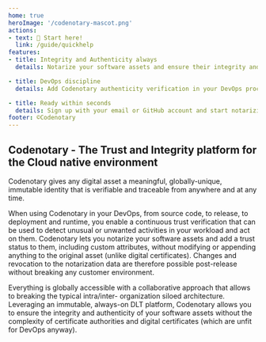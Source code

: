 ```yaml
---
home: true
heroImage: '/codenotary-mascot.png'
actions: 
- text: 🚀 Start here! 
  link: /guide/quickhelp
features:
- title: Integrity and Authenticity always
  details: Notarize your software assets and ensure their integrity and authenticity at any time

- title: DevOps discipline
  details: Add Codenotary authenticity verification in your DevOps process to avoid running unknown software in your applications, or that of your customers

- title: Ready within seconds
  details: Sign up with your email or GitHub account and start notarizing and authenticating software assets in 1 step
footer: ©Codenotary
---
```


## Codenotary - The Trust and Integrity platform for the Cloud native environment
Codenotary gives any digital asset a meaningful, globally-unique, immutable identity that is verifiable and traceable from anywhere and at any time.

When using Codenotary in your DevOps, from source code, to release, to deployment and runtime, you enable a continuous trust verification that can be used to detect unusual or unwanted activities in your workload and act on them.
Codenotary lets you notarize your software assets and add a trust status to them, including custom attributes, without modifying or appending anything to the original asset (unlike digital certificates). Changes and revocation to the notarization data are therefore possible post-release without breaking any customer environment.

Everything is globally accessible with a collaborative approach that allows to breaking the typical intra/inter- organization siloed architecture. Leveraging an immutable, always-on DLT platform, Codenotary allows you to ensure the integrity and authenticity of your software assets without the complexity of certificate authorities and digital certificates (which are unfit for DevOps anyway).

